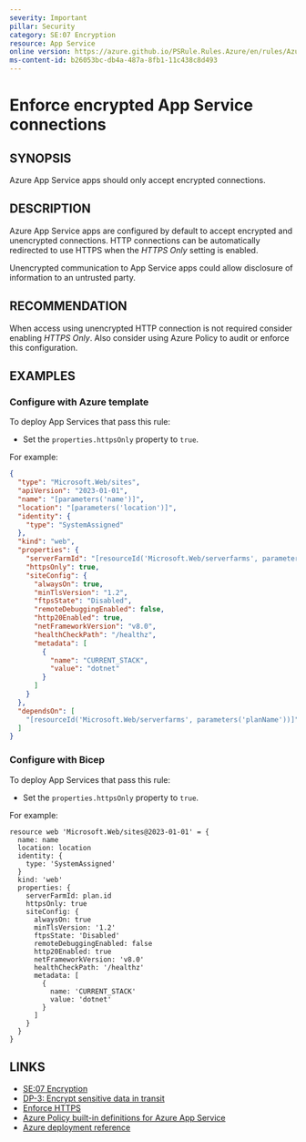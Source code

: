 ```yaml
---
severity: Important
pillar: Security
category: SE:07 Encryption
resource: App Service
online version: https://azure.github.io/PSRule.Rules.Azure/en/rules/Azure.AppService.UseHTTPS/
ms-content-id: b26053bc-db4a-487a-8fb1-11c438c8d493
---
```


# Enforce encrypted App Service connections

## SYNOPSIS

Azure App Service apps should only accept encrypted connections.

## DESCRIPTION

Azure App Service apps are configured by default to accept encrypted and unencrypted connections.
HTTP connections can be automatically redirected to use HTTPS when the _HTTPS Only_ setting is enabled.

Unencrypted communication to App Service apps could allow disclosure of information to an untrusted party.

## RECOMMENDATION

When access using unencrypted HTTP connection is not required consider enabling _HTTPS Only_.
Also consider using Azure Policy to audit or enforce this configuration.

## EXAMPLES

### Configure with Azure template

To deploy App Services that pass this rule:

- Set the `properties.httpsOnly` property to `true`.

For example:

```json
{
  "type": "Microsoft.Web/sites",
  "apiVersion": "2023-01-01",
  "name": "[parameters('name')]",
  "location": "[parameters('location')]",
  "identity": {
    "type": "SystemAssigned"
  },
  "kind": "web",
  "properties": {
    "serverFarmId": "[resourceId('Microsoft.Web/serverfarms', parameters('planName'))]",
    "httpsOnly": true,
    "siteConfig": {
      "alwaysOn": true,
      "minTlsVersion": "1.2",
      "ftpsState": "Disabled",
      "remoteDebuggingEnabled": false,
      "http20Enabled": true,
      "netFrameworkVersion": "v8.0",
      "healthCheckPath": "/healthz",
      "metadata": [
        {
          "name": "CURRENT_STACK",
          "value": "dotnet"
        }
      ]
    }
  },
  "dependsOn": [
    "[resourceId('Microsoft.Web/serverfarms', parameters('planName'))]"
  ]
}
```

### Configure with Bicep

To deploy App Services that pass this rule:

- Set the `properties.httpsOnly` property to `true`.

For example:

```bicep
resource web 'Microsoft.Web/sites@2023-01-01' = {
  name: name
  location: location
  identity: {
    type: 'SystemAssigned'
  }
  kind: 'web'
  properties: {
    serverFarmId: plan.id
    httpsOnly: true
    siteConfig: {
      alwaysOn: true
      minTlsVersion: '1.2'
      ftpsState: 'Disabled'
      remoteDebuggingEnabled: false
      http20Enabled: true
      netFrameworkVersion: 'v8.0'
      healthCheckPath: '/healthz'
      metadata: [
        {
          name: 'CURRENT_STACK'
          value: 'dotnet'
        }
      ]
    }
  }
}
```

<!-- external:avm avm/res/web/site httpsOnly -->

## LINKS

- [SE:07 Encryption](https://learn.microsoft.com/azure/well-architected/security/encryption#data-in-transit)
- [DP-3: Encrypt sensitive data in transit](https://learn.microsoft.com/security/benchmark/azure/baselines/app-service-security-baseline#dp-3-encrypt-sensitive-data-in-transit)
- [Enforce HTTPS](https://learn.microsoft.com/azure/app-service/configure-ssl-bindings#enforce-https)
- [Azure Policy built-in definitions for Azure App Service](https://learn.microsoft.com/azure/app-service/policy-reference)
- [Azure deployment reference](https://learn.microsoft.com/azure/templates/microsoft.web/sites)
